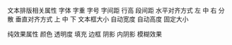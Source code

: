 文本排版相关属性
    字体
    字重
    字号
    字间距
    行高
    段间距
    水平对齐方式
        左
        中
        右
        分散
    垂直对齐方式
        上
        中
        下
    文本框大小
        自动宽度
        自动高度
        固定大小

纯效果属性
    颜色
    透明度
    填充
    边框
    阴影
    内阴影
    模糊效果